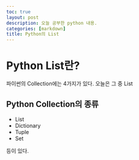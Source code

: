 ```yaml
---
toc: true
layout: post
description: 오늘 공부한 python 내용.
categories: [markdown]
title: Python의 List
---
```


# Python List란?

파이썬의 Collection에는 4가지가 있다. 오늘은 그 중 List

## Python Collection의 종류

* List
* Dictionary
* Tuple
* Set

등이 있다.
